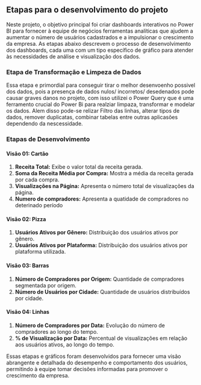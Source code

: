 ## Etapas para o desenvolvimento do projeto

Neste projeto, o objetivo principal foi criar dashboards interativos no Power BI para fornecer à equipe de negócios ferramentas analíticas que ajudem a aumentar o número de usuários cadastrados e a impulsionar o crescimento da empresa. As etapas abaixo descrevem o processo de desenvolvimento dos dashboards, cada uma com um tipo específico de gráfico para atender às necessidades de análise e visualização dos dados.


### **Etapa de Transformação e Limpeza de Dados**

Essa etapa e primordial para conseguir tirar o melhor desenvoenho possivel dos dados, pois a presença de dados nulos/ incorretos/ desedenados pode causar graves danos no projeto, com isso utilizei o Power Query que é uma ferramento crucial do Power Bi para realziar limpaza, transformar e modelar os dados. Alem disso pode-se relizar Filtro das linhas, alterar tipos de dados, remover duplicatas, combinar tabelas entre outras aplicasões dependendo da nescessidade.

### Etapas de Desenvolvimento

#### Visão 01: Cartão

1. **Receita Total:** Exibe o valor total da receita gerada.
2. **Soma da Receita Média por Compra:** Mostra a média da receita gerada por cada compra.
3. **Visualizações na Página:** Apresenta o número total de visualizações da página.
4. **Numero de compradores:** Apresenta a quatidade de compradores no deterinado período 

#### Visão 02: Pizza

1. **Usuários Ativos por Gênero:** Distribuição dos usuários ativos por gênero.
2. **Usuários Ativos por Plataforma:** Distribuição dos usuários ativos por plataforma utilizada.

#### Visão 03: Barras

1. **Número de Compradores por Origem:** Quantidade de compradores segmentada por origem.
2. **Número de Usuários por Cidade:** Quantidade de usuários distribuídos por cidade.

#### Visão 04: Linhas

1. **Número de Compradores por Data:** Evolução do número de compradores ao longo do tempo.
2. **% de Visualização por Data:** Percentual de visualizações em relação aos usuários ativos, ao longo do tempo.

Essas etapas e gráficos foram desenvolvidos para fornecer uma visão abrangente e detalhada do desempenho e comportamento dos usuários, permitindo à equipe tomar decisões informadas para promover o crescimento da empresa.
